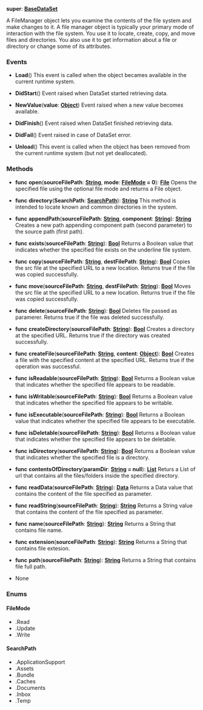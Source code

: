 **super**: **[BaseDataSet](BaseDataSet.md)**

A FileManager object lets you examine the contents of the file system and make changes to it. A file manager object is typically your primary mode of interaction with the file system. You use it to locate, create, copy, and move files and directories. You also use it to get information about a file or directory or change some of its attributes.

### Events

* **Load**()
This event is called when the object becames available in the current runtime system.

* **DidStart**()
Event raised when DataSet started retrieving data.

* **NewValue**(**value**: **[Object](../gravity/object.md)**)
Event raised when a new value becomes available.

* **DidFinish**()
Event raised when DataSet finished retrieving data.

* **DidFail**()
Event raised in case of DataSet error.

* **Unload**()
This event is called when the object has been removed from the current runtime system (but not yet deallocated).



### Methods

* **func** **open**(**sourceFilePath**: **[String](../gravity/string.md)**, **mode**: **<a href="#_enum_FileMode">FileMode</a> = 0**): <strong>[File](File.md)</strong> 
Opens the specified file using the optional file mode and returns a File object.

* **func** **directory**(**SearchPath**: **<a href="#_enum_SearchPath">SearchPath</a>**): <strong>[String](../gravity/string.md)</strong> 
This method is intended to locate known and common directories in the system.

* **func** **appendPath**(**sourceFilePath**: **[String](../gravity/string.md)**, **component**: **[String](../gravity/string.md)**): <strong>[String](../gravity/string.md)</strong> 
Creates a new path appending component path (second parameter) to the source path (first path).

* **func** **exists**(**sourceFilePath**: **[String](../gravity/string.md)**): <strong>[Bool](../gravity/bool.md)</strong> 
Returns a Boolean value that indicates whether the specified file exists on the underline file system.

* **func** **copy**(**sourceFilePath**: **[String](../gravity/string.md)**, **destFilePath**: **[String](../gravity/string.md)**): <strong>[Bool](../gravity/bool.md)</strong> 
Copies the src file at the specified URL to a new location. Returns true if the file was copied successfully.

* **func** **move**(**sourceFilePath**: **[String](../gravity/string.md)**, **destFilePath**: **[String](../gravity/string.md)**): <strong>[Bool](../gravity/bool.md)</strong> 
Moves the src file at the specified URL to a new location. Returns true if the file was copied successfully.

* **func** **delete**(**sourceFilePath**: **[String](../gravity/string.md)**): <strong>[Bool](../gravity/bool.md)</strong> 
Deletes file passed as paramerer. Returns true if the file was deleted successfully.

* **func** **createDirectory**(**sourceFilePath**: **[String](../gravity/string.md)**): <strong>[Bool](../gravity/bool.md)</strong> 
Creates a directory at the specified URL. Returns true if the directory was created successfully.

* **func** **createFile**(**sourceFilePath**: **[String](../gravity/string.md)**, **content**: **[Object](../gravity/object.md)**): <strong>[Bool](../gravity/bool.md)</strong> 
Creates a file with the specified content at the specified URL. Returns true if the operation was successful.

* **func** **isReadable**(**sourceFilePath**: **[String](../gravity/string.md)**): <strong>[Bool](../gravity/bool.md)</strong> 
Returns a Boolean value that indicates whether the specified file appears to be readable.

* **func** **isWritable**(**sourceFilePath**: **[String](../gravity/string.md)**): <strong>[Bool](../gravity/bool.md)</strong> 
Returns a Boolean value that indicates whether the specified file appears to be writable.

* **func** **isExecutable**(**sourceFilePath**: **[String](../gravity/string.md)**): <strong>[Bool](../gravity/bool.md)</strong> 
Returns a Boolean value that indicates whether the specified file appears to be executable.

* **func** **isDeletable**(**sourceFilePath**: **[String](../gravity/string.md)**): <strong>[Bool](../gravity/bool.md)</strong> 
Returns a Boolean value that indicates whether the specified file appears to be deletable.

* **func** **isDirectory**(**sourceFilePath**: **[String](../gravity/string.md)**): <strong>[Bool](../gravity/bool.md)</strong> 
Returns a Boolean value that indicates whether the specified file is a directory.

* **func** **contentsOfDirectory**(**paramDir**: **[String](../gravity/string.md) = null**): <strong>[List](../gravity/list.md)</strong> 
Returs a List of url that contains all the files/folders inside the specified directory.

* **func** **readData**(**sourceFilePath**: **[String](../gravity/string.md)**): <strong>[Data](Data.md)</strong> 
Returns a Data value that contains the content of the file specified as parameter.

* **func** **readString**(**sourceFilePath**: **[String](../gravity/string.md)**): <strong>[String](../gravity/string.md)</strong> 
Returns a String value that contains the content of the file specified as parameter.

* **func** **name**(**sourceFilePath**: **[String](../gravity/string.md)**): <strong>[String](../gravity/string.md)</strong> 
Returns a String that contains file name.

* **func** **extension**(**sourceFilePath**: **[String](../gravity/string.md)**): <strong>[String](../gravity/string.md)</strong> 
Returns a String that contains file extesion.

* **func** **path**(**sourceFilePath**: **[String](../gravity/string.md)**): <strong>[String](../gravity/string.md)</strong> 
Returns a String that contains file full path.



* None

### Enums

<div id="_enum_FileMode"></div>

#### FileMode
 * .Read
 * .Update
 * .Write

<div id="_enum_SearchPath"></div>

#### SearchPath
 * .ApplicationSupport
 * .Assets
 * .Bundle
 * .Caches
 * .Documents
 * .Inbox
 * .Temp



